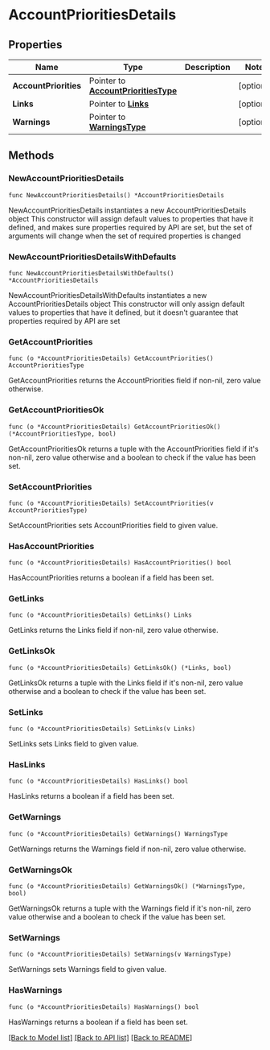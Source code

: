 # AccountPrioritiesDetails

## Properties

Name | Type | Description | Notes
------------ | ------------- | ------------- | -------------
**AccountPriorities** | Pointer to [**AccountPrioritiesType**](AccountPrioritiesType.md) |  | [optional] 
**Links** | Pointer to [**Links**](Links.md) |  | [optional] 
**Warnings** | Pointer to [**WarningsType**](WarningsType.md) |  | [optional] 

## Methods

### NewAccountPrioritiesDetails

`func NewAccountPrioritiesDetails() *AccountPrioritiesDetails`

NewAccountPrioritiesDetails instantiates a new AccountPrioritiesDetails object
This constructor will assign default values to properties that have it defined,
and makes sure properties required by API are set, but the set of arguments
will change when the set of required properties is changed

### NewAccountPrioritiesDetailsWithDefaults

`func NewAccountPrioritiesDetailsWithDefaults() *AccountPrioritiesDetails`

NewAccountPrioritiesDetailsWithDefaults instantiates a new AccountPrioritiesDetails object
This constructor will only assign default values to properties that have it defined,
but it doesn't guarantee that properties required by API are set

### GetAccountPriorities

`func (o *AccountPrioritiesDetails) GetAccountPriorities() AccountPrioritiesType`

GetAccountPriorities returns the AccountPriorities field if non-nil, zero value otherwise.

### GetAccountPrioritiesOk

`func (o *AccountPrioritiesDetails) GetAccountPrioritiesOk() (*AccountPrioritiesType, bool)`

GetAccountPrioritiesOk returns a tuple with the AccountPriorities field if it's non-nil, zero value otherwise
and a boolean to check if the value has been set.

### SetAccountPriorities

`func (o *AccountPrioritiesDetails) SetAccountPriorities(v AccountPrioritiesType)`

SetAccountPriorities sets AccountPriorities field to given value.

### HasAccountPriorities

`func (o *AccountPrioritiesDetails) HasAccountPriorities() bool`

HasAccountPriorities returns a boolean if a field has been set.

### GetLinks

`func (o *AccountPrioritiesDetails) GetLinks() Links`

GetLinks returns the Links field if non-nil, zero value otherwise.

### GetLinksOk

`func (o *AccountPrioritiesDetails) GetLinksOk() (*Links, bool)`

GetLinksOk returns a tuple with the Links field if it's non-nil, zero value otherwise
and a boolean to check if the value has been set.

### SetLinks

`func (o *AccountPrioritiesDetails) SetLinks(v Links)`

SetLinks sets Links field to given value.

### HasLinks

`func (o *AccountPrioritiesDetails) HasLinks() bool`

HasLinks returns a boolean if a field has been set.

### GetWarnings

`func (o *AccountPrioritiesDetails) GetWarnings() WarningsType`

GetWarnings returns the Warnings field if non-nil, zero value otherwise.

### GetWarningsOk

`func (o *AccountPrioritiesDetails) GetWarningsOk() (*WarningsType, bool)`

GetWarningsOk returns a tuple with the Warnings field if it's non-nil, zero value otherwise
and a boolean to check if the value has been set.

### SetWarnings

`func (o *AccountPrioritiesDetails) SetWarnings(v WarningsType)`

SetWarnings sets Warnings field to given value.

### HasWarnings

`func (o *AccountPrioritiesDetails) HasWarnings() bool`

HasWarnings returns a boolean if a field has been set.


[[Back to Model list]](../README.md#documentation-for-models) [[Back to API list]](../README.md#documentation-for-api-endpoints) [[Back to README]](../README.md)


